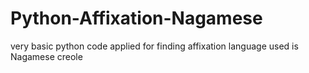 # Python-Affixation-Nagamese
very basic python code applied for finding affixation language used is Nagamese creole
